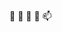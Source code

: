 👋
👀
🌱 
💞️
📫

<!---
ANDEJONROBINSON/ANDEJONROBINSON is a ✨ special ✨ repository because its `README.md` (this file) appears on your GitHub profile.
You can click the Preview link to take a look at your changes.
--->
